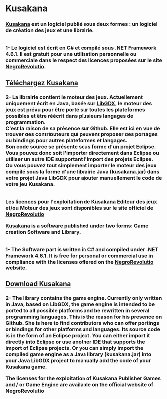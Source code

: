 # Kusakana
<h3>
<a href="http://www.negrorevolutio.com/kusakana.html">Kusakana</a> est un logiciel publié sous deux formes : 
un logiciel de création des jeux et une librairie.<br/><br/>

1- Le logiciel est écrit en C# et compilé sous .NET Framework 4.6.1. Il est gratuit pour une utilisation personnelle ou commerciale dans le respect des licences proposées sur le site <a href="http://www.negrorevolutio.com/sommaire.html">NegroRevolutio</a>.<br/>
<h2><a href="http://www.negrorevolutio.com/Kusakana/kusakana.zip">Téléchargez Kusakana</a></h2>

<h3>
2- La librairie contient le moteur des jeux. Actuellement uniquement écrit en Java, basée sur <a href="https://libgdx.badlogicgames.com">LibGDX</a>, le moteur des jeux est prévu pour être porté sur toutes les plateformes possibles et être réécrit dans plusieurs langages de programmation.<br/>
C'est la raison de sa présence sur Github. Elle est ici en vue de trouver des contributeurs qui peuvent proposer des portages ou bindings pour autres plateformes et langages.<br/>
Son code source se présente sous forme d'un projet Eclipse. Vous pouvez donc soit l'importer directement dans Eclipse ou utiliser un autre IDE supportant l'import des projets Eclipse.<br/>
Ou vous pouvez tout simplement importer le moteur des jeux compilé sous la forme d'une librairie Java (kusakana.jar) dans votre projet Java LibGDX pour ajouter manuellement le code de votre jeu Kusakana.<br/><br/>

Les <a href="http://www.negrorevolutio.com/sommaire.html">licences</a> pour l'exploitation de Kusakana Editeur des jeux et/ou Moteur des jeux sont disponibles sur le site officiel de
<a href="http://www.negrorevolutio.com">NegroRevolutio</a>

<a href="http://www.negrorevolutio.com/kusakana.html">Kusakana</a> is a software published under two forms: Game creation Software and Library.<br/><br/>

1- The Software part is written in C# and compiled under .NET Framework 4.6.1. It is free for personal or commercial use in compliance with the licenses offered on the <a href="http://www.negrorevolutio.com/sommaire.html">NegroRevolutio</a> website.<br/>
<h2><a href="http://www.negrorevolutio.com/Kusakana/kusakana.zip">Download Kusakana</a></h2><h3>
2- The library contains the game engine. Currently only written in Java, based on LibGDX, the game engine is intended to be ported to all possible platforms and be rewritten in several programming languages.
This is the reason for his presence on Github. She is here to find contributors who can offer portings or bindings for other platforms and languages.
Its source code is in the form of an Eclipse project. You can either import it directly into Eclipse or use another IDE that supports the import of Eclipse projects.
Or you can simply import the compiled game engine as a Java library (kusakana.jar) into your Java LibGDX project to manually add the code of your Kusakana game.

The licenses for the exploitation of Kusakana Publisher Games and / or Game Engine are available on the official website of NegroRevolutio
